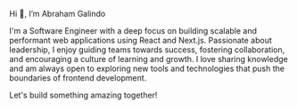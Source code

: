 Hi 👋, I’m Abraham Galindo

I'm a Software Engineer with a deep focus on building scalable and performant web applications using React and Next.js. Passionate about leadership, I enjoy guiding teams towards success, fostering collaboration, and encouraging a culture of learning and growth.
I love sharing knowledge and am always open to exploring new tools and technologies that push the boundaries of frontend development.

Let's build something amazing together!
